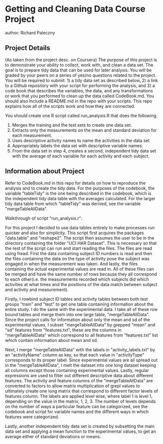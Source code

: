 Getting and Cleaning Data Course Project
========================================
author: Richard Paleczny


Project Details
---------------

(As taken from the project desc. on Coursera)
The purpose of this project is to demonstrate your ability to collect, work with, and clean a data set. The goal is to prepare tidy data that can be used for later analysis. You will be graded by your peers on a series of yes/no questions related to the project. You will be required to submit: 1) a tidy data set as described below, 2) a link to a Github repository with your script for performing the analysis, and 3) a code book that describes the variables, the data, and any transformations or work that you performed to clean up the data called CodeBook.md. You should also include a README.md in the repo with your scripts. This repo explains how all of the scripts work and how they are connected.

You should create one R script called run_analysis.R that does the following.

1. Merges the training and the test sets to create one data set.
2. Extracts only the measurements on the mean and standard deviation for each measurement.
3. Uses descriptive activity names to name the activities in the data set
4. Appropriately labels the data set with descriptive variable names.
5. From the data set in step 4, creates a second, independent tidy data set with the average of     each variable for each activity and each subject.


Information about Project
-------------------------------

Refer to CodeBook.md in this repo for details on how to reproduce the analysis and to create the tidy data. For the purposes of the codebook, the variable "tableTidy" is the one being described in the codebook, which is the independent tidy data table with the averages calculated. For the larger tidy data table from which "tableTidy" was derived, see the variable "mergeTableAllData".

Walkthrough of script "run_analysis.r":

For this project I decided to use data tables entirely to make processes run quicker and also for simplicity. This script first acquires the packages "data.table" and "reshape2". The script then assumes the user to be in the directory containing the folder "UCI HAR Dataset". This is necessary so that the rest of the script can run and start reading the files. The files are read using fread. First the data containing subject ID numbers is read and then the files containing the data on the type of activity pose the subject was engaged in when the measurement was taken. And lastly, the files containing the actual experimental values are read in. All of these files can be merged and have the same number of rows because they all correspond to each other(i.e. the measurements recorded which subjects did which activities at what times and the positions of the data match between subject and activity and measurement). 

Firstly, I rowbind subject ID tables and activity tables between both test groups "train" and "test" to get one table containing information about the entire study. I do the same with the experimental data. I take all of these row bound tables and merge them into one large table, "mergeTableAllData". Since the project calls for information about only the mean and sd of the experimental values, I subset "mergeTableAllData" by grepped "mean" and "sd" features from "features.txt", these are the columns in "mergeTableAllData" which correspond to all features from "features.txt" list which contain information about mean and sd.

Next, I merge "mergeTableAllData" with the labels in "activity_labels.txt" by an "activityName" column as key, so that each value in "activityType" corresponds to its proper label. Since experimental values are all spread out in the "mergeTableAllData", I melt the dataset into one long dataset keeping all columns except those containing experimental values. Lastly, regular expressions are used to filter out different descriptive data about different features. The activity and feature columns of the "mergeTableAllData" are converted to factors to allow matrix multiplication of grepl values to ultimately create one long matrix that correspond to different factor levels of features column. The labels are applied level wise, where label 1 is level 1, depending on the value in the matrix, 1, 2, 3. The number of levels depends on the number of ways a particular feature can be categorized, see the codebook and script for variable names and the different ways in which features were categorized.

Lastly, another independent tidy data set is created by subsetting the main data set and applying a mean function to the experimental values, to get an average either of standard deviations or means.
